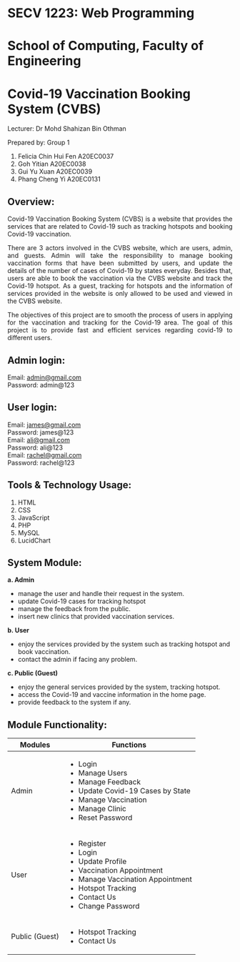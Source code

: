 # SECV 1223: Web Programming 
# School of Computing, Faculty of Engineering
# Covid-19 Vaccination Booking System (CVBS)

Lecturer: Dr Mohd Shahizan Bin Othman

Prepared by: Group 1
1. Felicia Chin Hui Fen A20EC0037
2. Goh Yitian A20EC0038
3. Gui Yu Xuan A20EC0039
4. Phang Cheng Yi A20EC0131


## **Overview:**

<p align=justify> Covid-19 Vaccination Booking System (CVBS) is a website that provides the services
that are related to Covid-19 such as tracking hotspots and booking Covid-19
vaccination.</p>

<p align=justify> There are 3 actors involved in the CVBS website, which are users, admin, and guests.
Admin will take the responsibility to manage booking vaccination forms that have
been submitted by users, and update the details of the number of cases of Covid-19 by
states everyday. Besides that, users are able to book the vaccination via the CVBS
website and track the Covid-19 hotspot. As a guest, tracking for hotspots and the
information of services provided in the website is only allowed to be used and viewed
in the CVBS website.</p>

<p align=justify> The objectives of this project are to smooth the process of users in applying for the
vaccination and tracking for the Covid-19 area. The goal of this project is to provide
fast and efficient services regarding covid-19 to different users.</p>

## **Admin login:** <br>
Email: admin@gmail.com
<br>
Password: admin@123

## **User login:** <br>
Email: james@gmail.com
<br>
Password: james@123
<br>
Email: ali@gmail.com
<br>
Password: ali@123
<br>
Email: rachel@gmail.com
<br>
Password: rachel@123

## **Tools & Technology Usage:**
1. HTML
2. CSS
3. JavaScript
4. PHP
5. MySQL
6. LucidChart


## **System Module:**
**a. Admin**
- manage the user and handle their request in the system.
- update Covid-19 cases for tracking hotspot
- manage the feedback from the public.
- insert new clinics that provided vaccination services.

**b. User**
- enjoy the services provided by the system such as tracking hotspot and book
vaccination.
- contact the admin if facing any problem.

**c. Public (Guest)**
- enjoy the general services provided by the system, tracking hotspot.
- access the Covid-19 and vaccine information in the home page.
- provide feedback to the system if any.



## **Module Functionality:**

| Modules       | Functions     |
| ------------- | ------------- |
| Admin |<ul> <li>Login</li> <li>Manage Users</li><li>Manage Feedback</li><li>Update Covid-19 Cases by State</li><li>Manage Vaccination</li><li>Manage Clinic</li> <li>Reset Password</li></ul>|
| User |<ul> <li>Register</li> <li>Login</li><li>Update Profile</li><li>Vaccination Appointment</li><li>Manage Vaccination Appointment</li> <li>Hotspot Tracking</li><li>Contact Us</li><li>Change Password</li></ul>|
| Public (Guest)|<ul> <li>Hotspot Tracking</li> <li>Contact Us</li></ul>|
